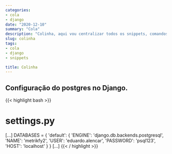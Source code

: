 ```yaml
---
categories:
- cola
- django
date: "2020-12-10"
summary: "Cola"
description: "Colinha, aqui vou centralizar todos os snippets, comandos e tudo o que for útil para facilitar a vida de desenvolvedor"
slug: colinha
tags:
- cola
- django
- snippets

title: Colinha
---
```


## Configuração do postgres no Django.

{{< highlight bash >}}
# settings.py
[...]
DATABASES = {
    'default': {
          'ENGINE': 'django.db.backends.postgresql',
          'NAME': 'metrikfy2',
          'USER': 'eduardo.alencar',
          'PASSWORD': 'psql123',
          'HOST': 'localhost'
      }
}
[...]
{{< / highlight >}}
